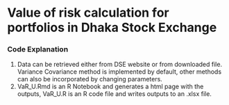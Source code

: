 # Value of risk calculation for portfolios in Dhaka Stock Exchange 

### Code Explanation
1. Data can be retrieved either from DSE website or from downloaded file. Variance Covariance method is implemented by default, other methods can also be incorporated by changing parameters.
2. VaR_U.Rmd is an R Notebook and generates a html page with the outputs, VaR_U.R is an R code file and writes outputs to an .xlsx file. 